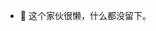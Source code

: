 - 👀 这个家伙很懒，什么都没留下。

<!---
weiwei-9527/weiwei-9527 is a ✨ special ✨ repository because its `README.md` (this file) appears on your GitHub profile.
You can click the Preview link to take a look at your changes.
--->
